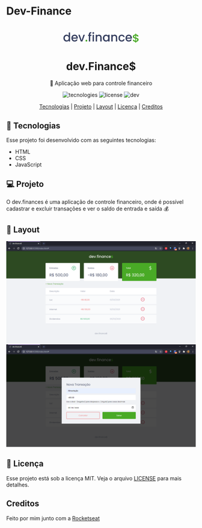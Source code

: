 # Dev-Finance
 <h1 align="center">
 <img src="./readme.img/logo.svg" alt="Logo dev Finance" width="200"/>
 </h1>

<h1 align="center">dev.Finance$</h1>

<p align="center">🚀 Aplicação web para controle financeiro</p>

<p align="center">
<img src="https://img.shields.io/badge/Made%20with-JavaScript-brightgreen" alt="tecnologies"/>
<img src="https://img.shields.io/badge/license-MIT-brightgreen" alt="license"/>
<img src="https://img.shields.io/badge/dev-Robert-brightgreen" alt="dev"/>
</p>

<div align="center">
<a href="#-tecnologias">Tecnologias</a> |
  <a href="#-projeto">Projeto</a> |
  <a href="#-layout">Layout</a> |
  <a href="#memo-licença">Licença</a> |
  <a href="#-creditos">Creditos</a>
</div>

## 🚀 Tecnologias

Esse projeto foi desenvolvido com as seguintes tecnologias:

- HTML
- CSS
- JavaScript

## 💻 Projeto

O dev.finances é uma aplicação de controle financeiro, onde é possível cadastrar e excluir transações e ver o saldo de entrada e saída 💰

## 🔖 Layout

<img src="./readme.img/devFinance-print(1).png" alt="print1"/>

<img src="./readme.img/devFinance-print(2).png" alt="print2"/>

## :memo: Licença

Esse projeto está sob a licença MIT. Veja o arquivo [LICENSE](LICENSE.md) para mais detalhes.

## Creditos
Feito por mim junto com a [Rocketseat](https://github.com/Rocketseat)
